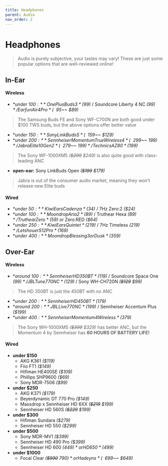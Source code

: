 ```yaml
---
title: Headphones
parent: Audio
nav_order: 2
---
```

# Headphones

> Audio is purely subjective, your tastes may vary! These are just some popular options that are well-reviewed online!

## In-Ear

#### Wireless

- **under $100:** OnePlus Buds 3 *($99)* / Soundcore Liberty 4 NC *($99)* / Earfun Air 4 Pro *(~~$95~~ $89)*

> The Samsung Buds FE and Sony WF-C700N are both good under $100 TWS buds, but the above options offer better value

- **under $150:** Sony LinkBuds S *(~~$159~~ $129)* 
- **under $200:** Sennheiser Momentum True Wireless 4 *(~~$299~~ $199)* / Jabra Elite 10 Gen 2 *(~~$279~~ $199)* / Technics AZ80 *($199)*

> The Sony WF-1000XM5 *(~~$299~~ $249)* is also quite good with class-leading ANC

- **open-ear:** Sony LinkBuds Open *(~~$199~~ $179)*

> Jabra is out of the consumer audio market, meaning they won’t release new Elite buds

#### Wired

- **under $50:** Kiwi Ears Cadenza *($34)* / 7Hz Zero:2 *($24)*
- **under $100:** Moondrop Aria 2 *($89)* / Truthear Hexa *($89)* / Truthear Zero *($59)* or Zero:RED *($64)* 
- **under $250:** Kiwi Ears Quintet *($219)* / 7Hz Timeless *($219)* / Letshouer S12 Pro *($169)*
- **under $400:** Moondrop Blessing 3 or Dusk *($359)*

## Over-Ear

#### Wireless

- **around $100:** Sennheiser HD 350BT *($119)* / Soundcore Space One *($99)* / JBL Tune 770NC *($129)* / Sony WH-CH720N *(~~$129~~ $99)*

> The HD 350BT is just the 450BT with no ANC

- **under $200:** Sennheiser HD 450BT *($179)*
- **around $200:** JBL Live 770NC *($199)* / Sennheiser Accentum Plus *($199)*
- **under $400:** Sennheiser Momentum 4 Wireless *($379)*

> The Sony WH-1000XM5 *(~~$399~~ $329)* has better ANC, but the Momentum 4 by Sennheiser has **60 HOURS OF BATTERY LIFE!**

#### Wired

- **under $150** 
	- AKG K361 *($119)* 
	- Fiio FT1 *($149)*
	- Hifiman HE400SE *($109)*
	- Phillips SHP9600 *($69)* 
	- Sony MDR-7506 *($99)*
- **under $250** 
	- AKG K371 *($179)*
	- Beyerdynamic DT 770 Pro *($149)*
	- Massdrop x Sennheiser HD 6XX *(~~$219~~ $199)*
	- Sennheiser HD 560S *(~~$229~~ $199)*
- **under $300** 
	- Hifiman Sundara *($279)*
	- Sennheiser HD 550 *($299)*
- **under $500** 
	- Sony MDR-MV1 *($399)* 
	- Sennheiser HD 490 Pro *($399)*
	- Sennheiser HD 600 *($449)* or HD 650 *($499)*
- **under $1000**
	- Focal Clear *(~~$990~~ $790)* or Hadeyns *(~~$699~~ $649)*